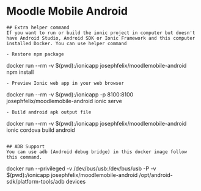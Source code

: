 # Moodle Mobile Android

```
## Extra helper command
If you want to run or build the ionic project in computer but doesn't have Android Studio, Android SDK or Ionic Framework and this computer installed Docker. You can use helper command  

- Restore npm package
```
docker run --rm -v $(pwd):/ionicapp josephfelix/moodlemobile-android npm install
```
- Preview Ionic web app in your web browser
```
docker run --rm -v $(pwd):/ionicapp -p 8100:8100 josephfelix/moodlemobile-android ionic serve
```
- Build android apk output file
```
docker run --rm -v $(pwd):/ionicapp josephfelix/moodlemobile-android ionic cordova build android
```

## ADB Support
You can use adb (Android debug bridge) in this docker image follow this command.
```
docker run --privileged -v /dev/bus/usb:/dev/bus/usb -P -v $(pwd):/ionicapp josephfelix/moodlemobile-android /opt/android-sdk/platform-tools/adb devices
```
